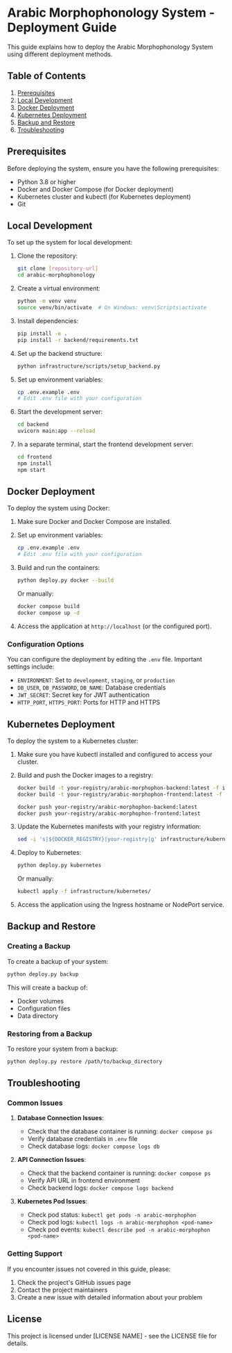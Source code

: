 # Arabic Morphophonology System - Deployment Guide

This guide explains how to deploy the Arabic Morphophonology System using different deployment methods.

## Table of Contents

1. [Prerequisites](#prerequisites)
2. [Local Development](#local-development)
3. [Docker Deployment](#docker-deployment)
4. [Kubernetes Deployment](#kubernetes-deployment)
5. [Backup and Restore](#backup-and-restore)
6. [Troubleshooting](#troubleshooting)

## Prerequisites

Before deploying the system, ensure you have the following prerequisites:

- Python 3.8 or higher
- Docker and Docker Compose (for Docker deployment)
- Kubernetes cluster and kubectl (for Kubernetes deployment)
- Git

## Local Development

To set up the system for local development:

1. Clone the repository:

   ```bash
   git clone [repository-url]
   cd arabic-morphophonology
   ```

2. Create a virtual environment:

   ```bash
   python -m venv venv
   source venv/bin/activate  # On Windows: venv\Scripts\activate
   ```

3. Install dependencies:

   ```bash
   pip install -e .
   pip install -r backend/requirements.txt
   ```

4. Set up the backend structure:

   ```bash
   python infrastructure/scripts/setup_backend.py
   ```

5. Set up environment variables:

   ```bash
   cp .env.example .env
   # Edit .env file with your configuration
   ```

6. Start the development server:

   ```bash
   cd backend
   uvicorn main:app --reload
   ```

7. In a separate terminal, start the frontend development server:

   ```bash
   cd frontend
   npm install
   npm start
   ```

## Docker Deployment

To deploy the system using Docker:

1. Make sure Docker and Docker Compose are installed.

2. Set up environment variables:

   ```bash
   cp .env.example .env
   # Edit .env file with your configuration
   ```

3. Build and run the containers:

   ```bash
   python deploy.py docker --build
   ```

   Or manually:

   ```bash
   docker compose build
   docker compose up -d
   ```

4. Access the application at `http://localhost` (or the configured port).

### Configuration Options

You can configure the deployment by editing the `.env` file. Important settings include:

- `ENVIRONMENT`: Set to `development`, `staging`, or `production`
- `DB_USER`, `DB_PASSWORD`, `DB_NAME`: Database credentials
- `JWT_SECRET`: Secret key for JWT authentication
- `HTTP_PORT`, `HTTPS_PORT`: Ports for HTTP and HTTPS

## Kubernetes Deployment

To deploy the system to a Kubernetes cluster:

1. Make sure you have kubectl installed and configured to access your cluster.

2. Build and push the Docker images to a registry:

   ```bash
   docker build -t your-registry/arabic-morphophon-backend:latest -f infrastructure/docker/backend.Dockerfile .
   docker build -t your-registry/arabic-morphophon-frontend:latest -f infrastructure/docker/frontend.Dockerfile ./frontend

   docker push your-registry/arabic-morphophon-backend:latest
   docker push your-registry/arabic-morphophon-frontend:latest
   ```

3. Update the Kubernetes manifests with your registry information:

   ```bash
   sed -i 's|${DOCKER_REGISTRY}|your-registry|g' infrastructure/kubernetes/*.yaml
   ```

4. Deploy to Kubernetes:

   ```bash
   python deploy.py kubernetes
   ```

   Or manually:

   ```bash
   kubectl apply -f infrastructure/kubernetes/
   ```

5. Access the application using the Ingress hostname or NodePort service.

## Backup and Restore

### Creating a Backup

To create a backup of your system:

```bash
python deploy.py backup
```

This will create a backup of:

- Docker volumes
- Configuration files
- Data directory

### Restoring from a Backup

To restore your system from a backup:

```bash
python deploy.py restore /path/to/backup_directory
```

## Troubleshooting

### Common Issues

1. **Database Connection Issues**:
   - Check that the database container is running: `docker compose ps`
   - Verify database credentials in `.env` file
   - Check database logs: `docker compose logs db`

2. **API Connection Issues**:
   - Check that the backend container is running: `docker compose ps`
   - Verify API URL in frontend environment
   - Check backend logs: `docker compose logs backend`

3. **Kubernetes Pod Issues**:
   - Check pod status: `kubectl get pods -n arabic-morphophon`
   - Check pod logs: `kubectl logs -n arabic-morphophon <pod-name>`
   - Check pod events: `kubectl describe pod -n arabic-morphophon <pod-name>`

### Getting Support

If you encounter issues not covered in this guide, please:

1. Check the project's GitHub issues page
2. Contact the project maintainers
3. Create a new issue with detailed information about your problem

## License

This project is licensed under [LICENSE NAME] - see the LICENSE file for details.
